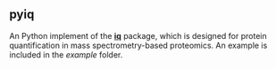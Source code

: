 ## pyiq

An Python implement of the [**iq**](https://github.com/tvpham/iq) package, which is designed for protein quantification in mass spectrometry-based proteomics. An example is included in the *example* folder.